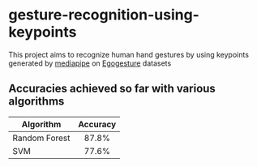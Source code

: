 # gesture-recognition-using-keypoints

This project aims to recognize human hand gestures by using keypoints generated by [mediapipe](https://github.com/google/mediapipe) on [Egogesture](http://www.nlpr.ia.ac.cn/iva/yfzhang/datasets/egogesture.html) datasets

## Accuracies achieved so far with various algorithms

| Algorithm     | Accuracy      |
| ------------- |:-------------:|
| Random Forest | 87.8%         |
| SVM           | 77.6%         |